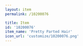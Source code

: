 ```yaml
---
layout: item
permalink: /10200076

title: Item
id: '10200076'
item_name: 'Pretty Parted Hair'
icon_url: 'customize/10200076.png'
---
```

